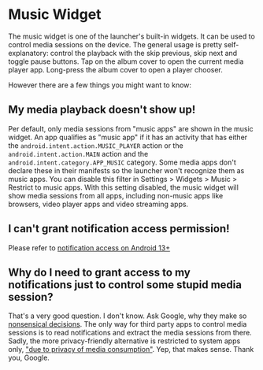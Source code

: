 # Music Widget

The music widget is one of the launcher's built-in widgets. It can be used to control media sessions on the device. The general usage is pretty self-explanatory: control the playback with the skip previous, skip next and toggle pause buttons. Tap on the album cover to open the current media player app. Long-press the album cover to open a player chooser.

However there are a few things you might want to know:

## My media playback doesn't show up!

Per default, only media sessions from "music apps" are shown in the music widget. An app qualifies as "music app" if it has an activity that has either the `android.intent.action.MUSIC_PLAYER` action or the `android.intent.action.MAIN` action and the `android.intent.category.APP_MUSIC` category. Some media apps don't declare these in their manifests so the launcher won't recognize them as music apps. You can disable this filter in Settings > Widgets > Music > Restrict to music apps. With this setting disabled, the music widget will show media sessions from all apps, including non-music apps like browsers, video player apps and video streaming apps.

## I can't grant notification access permission!

Please refer to [notification access on Android 13+](/docs/user-guide/troubleshooting/notification-access)

## Why do I need to grant access to my notifications just to control some stupid media session?

That's a very good question. I don't know. Ask Google, why they make so [nonsensical decisions](https://www.reddit.com/r/mAndroidDev/comments/gn6ckb/man_im_so_happy_no_malicious_app_can_get_access/). The only way for third party apps to control media sessions is to read notifications and extract the media sessions from there. Sadly, the more privacy-friendly alternative is restricted to system apps only, ["due to privacy of media consumption"](https://developer.android.com/reference/android/Manifest.permission#MEDIA_CONTENT_CONTROL). Yep, that makes sense. Thank you, Google.

